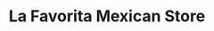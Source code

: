 ---
title: "La Favorita Mexican Store"
url: /auburn/la-favorita-mexican-store/
shop: convenience
---
